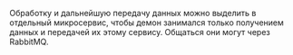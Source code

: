 Обработку и дальнейшую передачу данных можно выделить в отдельный микросервис, чтобы демон занимался только получением данных и передачей их этому сервису. Общаться они могут через RabbitMQ.